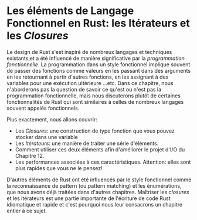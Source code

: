 # Les éléments de Langage Fonctionnel en Rust: les Itérateurs et les *Closures*
<!-- Are closures unique to Rust? -->
<!-- No, they're from functional languages, which is why they're discussed in
this chapter. Do you have a suggestion on how to make that clearer than the
text in the intro paragraph here? /Carol -->

Le design de Rust s'est inspiré de nombreux langages et techniques existants,et a été influencé de manière significative par la *programmation fonctionnelle*. La programmation dans un style fonctionnel implique souvent de passer des fonctions comme valeurs en les passant dans des arguments en les retournant à partir d'autres fonctions, en les assignant à des variables pour une exécution ultérieure ...etc. Dans ce chapitre, nous n'aborderons pas la question de savoir ce qu'est ou n'est pas la programmation fonctionnelle, mais nous discuterons plutôt de certaines fonctionnalités de Rust qui sont similaires à celles de nombreux langages souvent appelés fonctionnels.

Plus exactement, nous allons couvrir:

* Les *Closures*: une construction de type fonction que vous pouvez stocker dans une variable
* Les *Itérateurs*: une manière de traiter une série d'éléments.
* Comment utiliser ces deux éléments afin d'améliorer le projet d'I/O du Chapitre 12.
* Les performances associées à ces caractéristiques. Attention: elles sont plus rapides que vous ne le pensez!

D'autres éléments de Rust ont été influencés par le style fonctionnel comme la reconnaissance de pattern (ou pattern matching) et les énumérations, que nous avons déjà traitées dans d'autres chapitres. Maîtriser les *closures* et les itérateurs est une partie importante de l'écriture de code Rust idiomatique et rapide et c'est pourquoi nous leur consacrons un chapitre entier à ce sujet.
